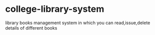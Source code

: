 # college-library-system
library books management system in which you can read,issue,delete details of different books 
